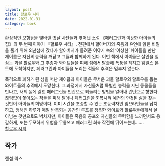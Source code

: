```yaml
---  
layout: post  
title: 할로우 시티  
date: 2022-01-31   
category: book  
---    
```

환상적인 모험담을 빛바랜 옛날 사진들과 엮어낸 소설 《페러그린과 이상한 아이들의 집》의 두 번째 이야기 『할로우 시티』. 전편에서 할아버지의 죽음과 유언에 얽힌 비밀을 풀기 위해 외딴섬에 갔다가 할아버지가 들려준 이야기 속의 ‘이상한’ 아이들을 만난 제이콥은 자신의 능력을 깨닫고 그들과 함께하게 된다. 이번 책에서 아이들은 살인을 일삼는 괴물 할로우와 그 추종자 와이트들을 피해 섬에서 탈출해 폭풍을 헤치고 웨일스 본토에 도착하지만, 페러그린과 아이들을 노리는 적들의 추격은 멈추지 않는다.

<!--break-->

폭격으로 폐허가 된 섬을 떠난 제이콥과 아이들은 무서운 괴물 할로우와 할로우를 돕는 와이트들의 추격에서 도망친다. 그 과정에서 자신들처럼 특별한 능력을 지닌 동물들을 만나고, 새의 몸에 갇힌 페러그린을 인간으로 되돌리는 방법을 알아내 런던으로 향한다. 끊임없이 쫓아오는 적들을 피해 달아나 페러그린을 회복시켜 예전의 안정된 삶을 찾는 것만이 아이들의 희망이다. 이미 시간을 조종할 수 있는 초능력자인 임브라인들을 납치하고, 정해진 하루가 매일 반복되는 공간인 루프를 정복한 와이트와 할로우들에게서 살아남는 것만으로도 벅차지만, 아이들은 죽음의 공포와 자신들의 무력함을 느끼면서도 용감하게, 또는 무모하게 위험을 무릅쓰고 페러그린 회복 작전에 뛰어드는데…….  
[할로우 시티](http://www.kyobobook.co.kr/product/detailViewKor.laf?ejkGb=KOR&mallGb=KOR&barcode=9788993094916&orderClick=&Kc=)    

## 작가
랜섬 릭스  
